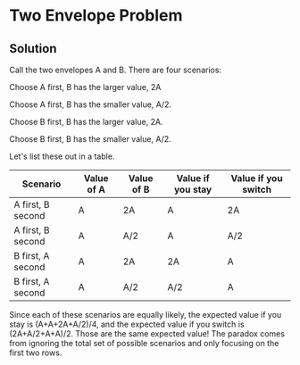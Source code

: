 # Two Envelope Problem

## Solution

Call the two envelopes A and B. There are four scenarios:

Choose A first, B has the larger value, 2A

Choose A first, B has the smaller value, A/2.

Choose B first, B has the larger value, 2A.

Choose B first, B has the smaller value, A/2.

Let's list these out in a table.

| Scenario          | Value of A | Value of B | Value if you stay | Value if you switch |
|-------------------|------------|------------|-------------------|---------------------|
| A first, B second | A          | 2A         | A                 | 2A                  |
| A first, B second | A          | A/2        | A                 | A/2                 |
| B first, A second | A          | 2A         | 2A                | A                   |
| B first, A second | A          | A/2        | A/2               | A                   |

Since each of these scenarios are equally likely, the expected value if you stay is (A+A+2A+A/2)/4, and the expected value if you switch is (2A+A/2+A+A)/2. Those are the same expected value! The paradox comes from ignoring the total set of possible scenarios and only focusing on the first two rows. 

